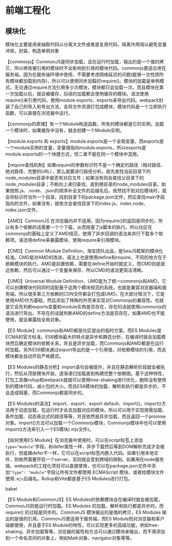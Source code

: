 # 前端工程化

## 模块化

模块化主要是用来抽取代码以分离大文件或者是复用代码，隔离作用域以避免变量冲突，封装，构造单例对象

【commonjs】CommonJS是同步加载，且在运行时加载，输出的是一个值的拷贝，所以修改被引用的模块时不会影响到引用的模块代码。commonjs更适合用在服务端，因为在服务端环境中使用，不需要考虑网络延迟的问题(能够一次性把所有模块都加载到内存)，所以可以使用同步加载的require()。模块的加载是单例模式，无论通过require方法引用多少次模块，模块都只会加载一次。而且模块在第一次加载以后，就会被缓存，后续的加载都会使用缓存的模块。语法使用require()来引用代码，使用module.exports、exports来导出代码。webpack封装了自己的导入和导出方法，会将文件资源打包成模块，模块代码是一个立即执行函数，可以直接在浏览器中运行。

【commonjs的原理】有一个Module构造函数，所有的模块都是它的实例。加载一个模块时，如果缓存中没有，就会创建一个Module实例。

【module.exports 和 exports】module.exports是一个全局变量，而exports是一个module实例的变量，变量值指向module.exports，所以exports是module.exports的一个快捷方式，但二者不能在同一个模块中混用。

【require查找机制】如果require的参数标识符不是一个确定的路径（相对路径、绝对路径、完整的URL），那么就要进行路径分析。首先查找当前目录下的node_modules目录中是否有对应文件；如果没有则会查找父目录下的node_modules目录；不断向上递归查找，直到根目录的node_modules目录。如果按照.js、.node、.json的顺序补全文件的后缀名后，依然找不到对应模块时，就会将标识符当作一个目录，找到目录下的package.json文件，然后查找main字段指向的文件，如果没有，就依次会查找目录下的index.js、index.node、index.json文件。

【AMD】CommonJS 在浏览器内并不适用，因为require()的返回是同步的，所以有多个依赖的话需要一个个下载，从而阻塞了js脚本的执行。所以社区在commonjs的基础上定义了AMD规范，使用了异步回调的语法来并行下载多个依赖项。语法用define来暴露模块，使用require来引用模块。

【CMD】Common Module Definition，淘宝团队出品，是SeaJS框架的模块化标准。CMD是对AMD的改进，语法上也是使用define和require，不同的地方在于依赖模块的执行，AMD是前置依赖，需要在define开始时就定义，而CMD则是就近依赖，然后可以通过一个变量来保存，所以CMD的语法更简洁清晰。

【UMD】Universal Module Definition，UMD是为了统一commonjs和AMD，它可以创建模块代码同时适配基于这两个模块规范的系统，也就是兼容浏览器端和服务端，所以很多第三方依赖的CDN文件都会打包成UMD。在大部分情况下，它是使用AMD作为基础，然后添加了特殊的外壳来实现对Commonjs的兼容性。也就是它会先判断exports变量和module实例是否存在，存在的话就使用commonjs的语法进行导出，不存在的话就判断AMD的define方法是否存在，如果AMD也不能使用，就会暴露给全局对象。

【ES Module】commonjs和AMD都是社区提出的临时方案，而ES Modules是ECMA的官方标准。ES6模块最大的特点是异步和静态分析，在编译时就会加载模块然后确定模块的依赖关系，并且是异步加载，而Commonjs和AMD都是在运行时加载。另外ES6模块通过export导出的是一个引用值，对依赖模块的引用，而且模块都会自动开启严格模式。

【ES Modules的静态分析】import语句会被提升，并且在静态解析阶段就会被执行，然后从顶层模块开始，逐渐递归加载直到构建完整个依赖图。基于这种特性，打包工具像rollup和webpack就就可以使用tree-shaking进行优化，删除没有使用到的模块代码，减小包的大小。而且ES6模块的加载、解析和执行都是异步的，不会造成阻塞，而Commonjs都是同步的。

【ES Modules的语法】import、export、export default、import()。import()方法用于动态加载，在运行时才会去加载对应的模块，所以可以用于实现按需加载、条件加载、动态表达式的路径等等，并且依然是异步加载，而且返回一个promise对象。import()方法可以加载一个Commonjs模块，Commonjs模块中也可以使用import()方法来引入一个ES模块(.mjs文件)。

【如何使用ES Module】在浏览器中使用时，可以在script标签上添加`type="module"`字段，和defer属性一样，异步下载然后等到DOM解析完成才会被执行，但是跟defer不一样，它可以在script标签内嵌入代码。如果引用本地文件，则依然需要开启一个server，否则就会受到跨域的限制。如果用在node服务端，webpack的工程化项目可以直接使用，也可以在package.json文件中添加`"type": "module"`字段让所有文件都使用 ECMAScript 模块，或者给模块文件使用`.mjs`后缀名。Rollup和Vite都是基于ES Modules进行打包。

babel

【ES Module和CommonJS】ES Modules的依赖模块会在编译时就会被加载，CommonJS则是运行时加载。ES Modules 的加载、解析和执行都是异步的，而 require() 的过程是同步的。CommonJS 模块输出的是值的拷贝，ES Modules 输出的是值的引用。CommonJS更适用于服务端，而ES Module则对浏览器和客户端都使用，并且基于ES Module的特性，可以实现更多的高级功能，例如tree-shaking、异步加载等等。浏览器的属性和方法可以通过模块来输出，而不用添加到一个命名空间的对象上，例如Math对象、navigator对象等等。

